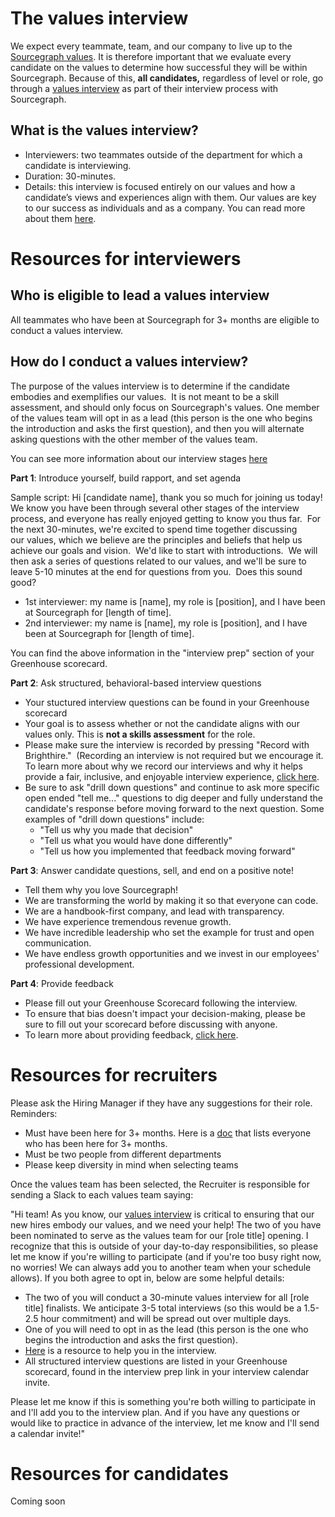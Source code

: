 # The values interview

We expect every teammate, team, and our company to live up to the [Sourcegraph values](../../company/values.md). It is therefore important that we evaluate every candidate on the values to determine how successful they will be within Sourcegraph. Because of this, **all candidates,** regardless of level or role, go through a [values interview](https://about.sourcegraph.com/handbook/talent/types_of_interviews#values-interview) as part of their interview process with Sourcegraph.

## What is the values interview?

- Interviewers: two teammates outside of the department for which a candidate is interviewing.
- Duration: 30-minutes.
- Details: this interview is focused entirely on our values and how a candidate’s views and experiences align with them. Our values are key to our success as individuals and as a company. You can read more about them [here](https://about.sourcegraph.com/handbook/company/values).

# Resources for interviewers

## Who is eligible to lead a values interview

All teammates who have been at Sourcegraph for 3+ months are eligible to conduct a values interview.

## How do I conduct a values interview?

The purpose of the values interview is to determine if the candidate embodies and exemplifies our values.  It is not meant to be a skill assessment, and should only focus on Sourcegraph's values. One member of the values team will opt in as a lead (this person is the one who begins the introduction and asks the first question), and then you will alternate asking questions with the other member of the values team.

You can see more information about our interview stages [here](https://about.sourcegraph.com/handbook/talent/types_of_interviews)

**Part 1**: Introduce yourself, build rapport, and set agenda

Sample script: Hi [candidate name], thank you so much for joining us today!  We know you have been through several other stages of the interview process, and everyone has really enjoyed getting to know you thus far.  For the next 30-minutes, we're excited to spend time together discussing our values, which we believe are the principles and beliefs that help us achieve our goals and vision.  We'd like to start with introductions.  We will then ask a series of questions related to our values, and we'll be sure to leave 5-10 minutes at the end for questions from you.  Does this sound good?

- 1st interviewer: my name is [name], my role is [position], and I have been at Sourcegraph for [length of time].
- 2nd interviewer: my name is [name], my role is [position], and I have been at Sourcegraph for [length of time].

You can find the above information in the "interview prep" section of your Greenhouse scorecard.

**Part 2**: Ask structured, behavioral-based interview questions

- Your stuctured interview questions can be found in your Greenhouse scorecard
- Your goal is to assess whether or not the candidate aligns with our values only. This is **not a skills assessment** for the role.
- Please make sure the interview is recorded by pressing "Record with Brighthire."  (Recording an interview is not required but we encourage it. To learn more about why we record our interviews and why it helps provide a fair, inclusive, and enjoyable interview experience, [click here](https://about.sourcegraph.com/handbook/talent/hiring/guide_to_using_brighthire).
- Be sure to ask "drill down questions" and continue to ask more specific open ended "tell me..." questions to dig deeper and fully understand the candidate's response before moving forward to the next question. Some examples of "drill down questions" include:
  - "Tell us why you made that decision"
  - "Tell us what you would have done differently"
  - "Tell us how you implemented that feedback moving forward"

**Part 3**: Answer candidate questions, sell, and end on a positive note!

- Tell them why you love Sourcegraph!
- We are transforming the world by making it so that everyone can code.
- We are a handbook-first company, and lead with transparency.
- We have experience tremendous revenue growth.
- We have incredible leadership who set the example for trust and open communication.
- We have endless growth opportunities and we invest in our employees' professional development.

**Part 4**: Provide feedback

- Please fill out your Greenhouse Scorecard following the interview.
- To ensure that bias doesn't impact your decision-making, please be sure to fill out your scorecard before discussing with anyone.
- To learn more about providing feedback, [click here](https://about.sourcegraph.com/handbook/talent/interview_process#providing-interview-feedback).

# Resources for recruiters

Please ask the Hiring Manager if they have any suggestions for their role.
Reminders:

- Must have been here for 3+ months. Here is a [doc](https://docs.google.com/spreadsheets/d/1NUDEjzud_GxocjKkd__m0hTf21tN3OIgOwtk_OjhV20/edit?ts=60e4c3bd#gid=0) that lists everyone who has been here for 3+ months.
- Must be two people from different departments
- Please keep diversity in mind when selecting teams

Once the values team has been selected, the Recruiter is responsible for sending a Slack to each values team saying:

"Hi team! As you know, our [values interview](https://about.sourcegraph.com/handbook/talent/hiring/evaluating_values) is critical to ensuring that our new hires embody our values, and we need your help! The two of you have been nominated to serve as the values team for our [role title] opening. I recognize that this is outside of your day-to-day responsibilities, so please let me know if you're willing to participate (and if you're too busy right now, no worries! We can always add you to another team when your schedule allows). If you both agree to opt in, below are some helpful details:

- The two of you will conduct a 30-minute values interview for all [role title] finalists. We anticipate 3-5 total interviews (so this would be a 1.5-2.5 hour commitment) and will be spread out over multiple days.
- One of you will need to opt in as the lead (this person is the one who begins the introduction and asks the first question).
- [Here](https://about.sourcegraph.com/handbook/talent/hiring/evaluating_values) is a resource to help you in the interview.
- All structured interview questions are listed in your Greenhouse scorecard, found in the interview prep link in your interview calendar invite.

Please let me know if this is something you're both willing to participate in and I'll add you to the interview plan. And if you have any questions or would like to practice in advance of the interview, let me know and I'll send a calendar invite!"

# Resources for candidates

Coming soon
